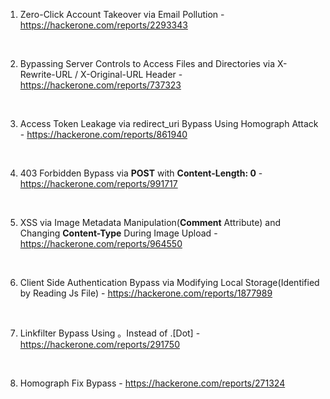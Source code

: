1. Zero-Click Account Takeover via Email Pollution - https://hackerone.com/reports/2293343
<br>

2. Bypassing Server Controls to Access Files and Directories via X-Rewrite-URL / X-Original-URL Header - https://hackerone.com/reports/737323
<br>

3. Access Token Leakage via redirect_uri Bypass Using Homograph Attack - https://hackerone.com/reports/861940
<br>

4. 403 Forbidden Bypass via **POST** with **Content-Length: 0** - https://hackerone.com/reports/991717
<br>

5. XSS via Image Metadata Manipulation(**Comment** Attribute) and Changing **Content-Type** During Image Upload - https://hackerone.com/reports/964550
<br>

6. Client Side Authentication Bypass via Modifying Local Storage(Identified by Reading Js File) - https://hackerone.com/reports/1877989
<br>

7. Linkfilter Bypass Using 。Instead of .[Dot] - https://hackerone.com/reports/291750
<br>

8. Homograph Fix Bypass - https://hackerone.com/reports/271324
<br>
